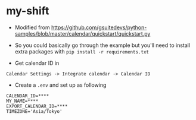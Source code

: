 # my-shift

* Modified from https://github.com/gsuitedevs/python-samples/blob/master/calendar/quickstart/quickstart.py

* So you could basically go through the example but you'll need to install extra packages with `pip install -r requirements.txt`

* Get calendar ID in 
```
Calendar Settings -> Integrate calendar -> Calendar ID
```
* Create a `.env` and set up as following
```
CALENDAR_ID=****
MY_NAME=****
EXPORT_CALENDAR_ID=****
TIMEZONE='Asia/Tokyo'
```
